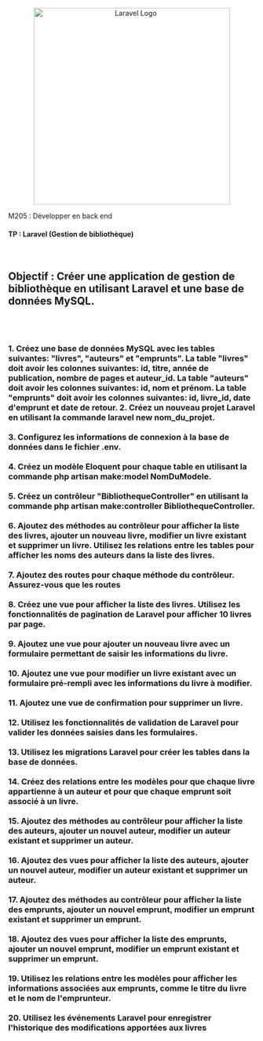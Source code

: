 <p align="center"><a href="https://laravel.com" target="_blank"><img src="https://raw.githubusercontent.com/laravel/art/master/logo-lockup/5%20SVG/2%20CMYK/1%20Full%20Color/laravel-logolockup-cmyk-red.svg" width="400" alt="Laravel Logo"></a></p>

 M205 : Développer en back end
<h4> TP : Laravel (Gestion de bibliothèque) </h1><br>
<h2>Objectif : Créer une application de gestion de bibliothèque en utilisant Laravel et une base de données MySQL.</h2><br><br>
<h3>1. Créez une base de données MySQL avec les tables suivantes: "livres", "auteurs" et "emprunts". La table "livres" doit avoir les colonnes suivantes: id, titre, année de publication, nombre de pages et auteur_id. La table "auteurs" doit avoir les colonnes suivantes: id, nom et prénom. La table "emprunts" doit avoir les colonnes suivantes: id, livre_id, date d'emprunt et date de retour.
2. Créez un nouveau projet Laravel en utilisant la commande laravel new nom_du_projet.<br><br>
3. Configurez les informations de connexion à la base de données dans le fichier .env.<br><br>
4. Créez un modèle Eloquent pour chaque table en utilisant la commande php artisan make:model NomDuModele.<br><br>
5. Créez un contrôleur "BibliothequeController" en utilisant la commande php artisan make:controller BibliothequeController.<br><br>
6. Ajoutez des méthodes au contrôleur pour afficher la liste des livres, ajouter un nouveau livre, modifier un livre existant et supprimer un livre. Utilisez les relations entre les tables pour afficher les noms des auteurs dans la liste des livres.<br><br>
7. Ajoutez des routes pour chaque méthode du contrôleur. Assurez-vous que les routes<br><br>
8. Créez une vue pour afficher la liste des livres. Utilisez les fonctionnalités de pagination de Laravel pour afficher 10 livres par page.<br><br>
9. Ajoutez une vue pour ajouter un nouveau livre avec un formulaire permettant de saisir les informations du livre.<br><br>
10. Ajoutez une vue pour modifier un livre existant avec un formulaire pré-rempli avec les informations du livre à modifier.<br><br>
11. Ajoutez une vue de confirmation pour supprimer un livre.<br><br>
12. Utilisez les fonctionnalités de validation de Laravel pour valider les données saisies dans les formulaires.<br><br>
13. Utilisez les migrations Laravel pour créer les tables dans la base de données.<br><br>
14. Créez des relations entre les modèles pour que chaque livre appartienne à un auteur et pour que chaque emprunt soit associé à un livre.<br><br>
15. Ajoutez des méthodes au contrôleur pour afficher la liste des auteurs, ajouter un nouvel auteur, modifier un auteur existant et supprimer un auteur.<br><br>
16. Ajoutez des vues pour afficher la liste des auteurs, ajouter un nouvel auteur, modifier un auteur existant et supprimer un auteur.<br><br>
17. Ajoutez des méthodes au contrôleur pour afficher la liste des emprunts, ajouter un nouvel emprunt, modifier un emprunt existant et supprimer un emprunt.<br><br>
18. Ajoutez des vues pour afficher la liste des emprunts, ajouter un nouvel emprunt, modifier un emprunt existant et supprimer un emprunt.<br><br>
19. Utilisez les relations entre les modèles pour afficher les informations associées aux emprunts, comme le titre du livre et le nom de l'emprunteur.<br><br>
20. Utilisez les événements Laravel pour enregistrer l'historique des modifications apportées aux livres <br></h4><br>



